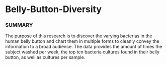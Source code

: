 # Belly-Button-Diversity

### SUMMARY

The purpose of this research is to discover the varying bacterias in the human belly button and chart them in multiple forms to cleanly convey the information to a broad audience. The data provides the amount of times the subject washed per week, the top ten bacteria cultures found in their belly button, as well as cultures per sample.
